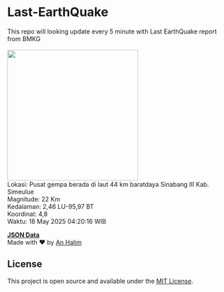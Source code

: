 # Last-EarthQuake
This repo will looking update every 5 minute with Last EarthQuake report from BMKG
<br>
<br>
<img src="undefined" width="300"/>
<br>
Lokasi: Pusat gempa berada di laut 44 km baratdaya Sinabang  III Kab. Simeulue <br>
Magnitude: 22 Km <br>
Kedalaman: 2,46 LU-95,97 BT <br>
Koordinat: 4,8 <br>
Waktu: 18 May 2025 04:20:16 WIB <br>

<a href="./data/data.json">**JSON Data**</a>
<br>
Made with ❤️ by <a href="https://github.com/an-halim">An Halim</a>
## License

This project is open source and available under the [MIT License](LICENSE).
